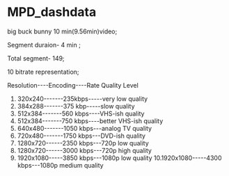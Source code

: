 # MPD_dashdata
big buck bunny  10 min(9.56min)video;

Segment duraion- 4 min ;

Total segment- 149;

10 bitrate representation;

   Resolution----Encoding----Rate Quality Level
1. 320x240-------235kbps-----very low quality
2. 384x288-------375 kbp-----slow quality
3. 512x384-------560 kbps----VHS-ish quality
4. 512x384-------750 kbps----better VHS-ish quality
5. 640x480-------1050 kbps---analog TV quality
6. 720x480-------1750 kbps---DVD-ish quality
7. 1280x720------2350 kbps---720p low quality
8. 1280x720------3000 kbps---720p high quality
9. 1920x1080-----3850 kbps---1080p low quality
10.1920x1080-----4300 kbps---1080p medium quality

 
